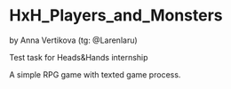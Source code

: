 # HxH_Players_and_Monsters
by Anna Vertikova (tg: @Larenlaru)

Test task for Heads&amp;Hands internship

A simple RPG game with texted game process.
